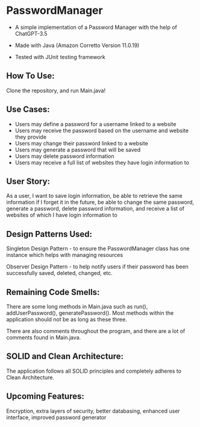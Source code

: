 # PasswordManager

- A simple implementation of a Password Manager with the help of ChatGPT-3.5

- Made with Java (Amazon Corretto Version 11.0.19)

- Tested with JUnit testing framework

## How To Use:

Clone the repository, and run Main.java!

## Use Cases:
* Users may define a password for a username linked to a website
* Users may receive the password based on the username and website they provide
* Users may change their password linked to a website
* Users may generate a password that will be saved
* Users may delete password information
* Users may receive a full list of websites they have login information to

## User Story:

As a user, I want to save login information, be able to retrieve the same information if I forget it in the future, be able to change the same password, generate a password, delete password information, and receive a list of websites of which I have login information to

## Design Patterns Used:

Singleton Design Pattern - to ensure the PasswordManager class has one instance which helps with managing resources

Observer Design Pattern - to help notify users if their password has been successfully saved, deleted, changed, etc.

## Remaining Code Smells:
There are some long methods in Main.java such as run(), addUserPassword(), generatePassword().
Most methods within the application should not be as long as these three.

There are also comments throughout the program, and there are a lot of comments found in Main.java.

## SOLID and Clean Architecture:

The application follows all SOLID principles and completely adheres to Clean Architecture. 

## Upcoming Features:

Encryption, extra layers of security, better databasing, enhanced user interface, improved password generator
